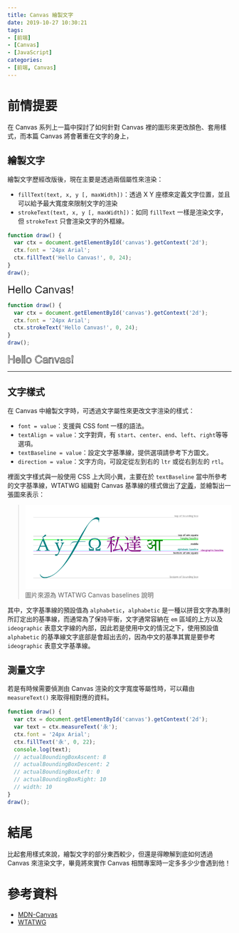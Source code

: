 ```yaml
---
title: Canvas 繪製文字
date: 2019-10-27 10:30:21
tags:
- [前端]
- [Canvas]
- [JavaScript]
categories: 
- [前端, Canvas]
---
```


# 前情提要

在 Canvas 系列上一篇中探討了如何針對 Canvas 裡的圖形來更改顏色、套用樣式，而本篇 Canvas 將會著重在文字的身上，

## 繪製文字

繪製文字歷經改版後，現在主要是透過兩個屬性來渲染：
- `fillText(text, x, y [, maxWidth])`：透過 X Y 座標來定義文字位置，並且可以給予最大寬度來限制文字的渲染
- `strokeText(text, x, y [, maxWidth])`：如同 `fillText` 一樣是渲染文字，但 `strokeText` 只會渲染文字的外框線。

```javascript
function draw() {
  var ctx = document.getElementById('canvas').getContext('2d');
  ctx.font = '24px Arial';
  ctx.fillText('Hello Canvas!', 0, 24);
}
draw();
```

![](/images/canvas/Canvas_filltext.png)

```javascript
function draw() {
  var ctx = document.getElementById('canvas').getContext('2d');
  ctx.font = '24px Arial';
  ctx.strokeText('Hello Canvas!', 0, 24);
}
draw();
```

![](/images/canvas/Canvas_stroketext.png)

---

## 文字樣式
在 Canvas 中繪製文字時，可透過文字屬性來更改文字渲染的樣式：
- `font = value`：支援與 CSS font 一樣的語法。
- `textAlign = value`：文字對齊，有 `start`、`center`、`end`、`left`、`right`等等選項。
- `textBaseline = value`：設定文字基準線，提供選項請參考下方圖文。
- `direction = value`：文字方向，可設定從左到右的 `ltr` 或從右到左的 `rtl`。

裡面文字樣式與一般使用 CSS 上大同小異，主要在於 `textBaseline` 當中所參考的文字基準線，WTATWG 組織對 Canvas 基準線的樣式做出了[定義](https://html.spec.whatwg.org/multipage/canvas.html#text-styles)，並繪製出一張圖來表示：

> ![](/images/canvas/Canvas_baselines.png)
> 圖片來源為 WTATWG Canvas baselines 說明

其中，文字基準線的預設值為 `alphabetic`，`alphabetic` 是一種以拼音文字為準則所訂定出的基準線，而通常為了保持平衡，文字通常容納在 `em` 區域的上方以及 `ideographic` 表意文字線的內部，因此若是使用中文的情況之下，使用預設值 `alphabetic` 的基準線文字底部是會超出去的，因為中文的基準其實是要參考 `ideographic` 表意文字基準線。

## 測量文字
若是有時候需要偵測由 Canvas 渲染的文字寬度等屬性時，可以藉由 `measureText()` 來取得相對應的資料。

```javascript
function draw() {
  var ctx = document.getElementById('canvas').getContext('2d');
  var text = ctx.measureText('永');
  ctx.font = '24px Arial';
  ctx.fillText('永', 0, 22);
  console.log(text);
  // actualBoundingBoxAscent: 8
  // actualBoundingBoxDescent: 2
  // actualBoundingBoxLeft: 0
  // actualBoundingBoxRight: 10
  // width: 10
}
draw();
```

# 結尾

比起套用樣式來說，繪製文字的部分東西較少，但還是得瞭解到底如何透過 Canvas 來渲染文字，畢竟將來實作 Canvas 相關專案時一定多多少少會遇到他！

# 參考資料

- [MDN-Canvas](https://developer.mozilla.org/zh-TW/docs/Web/API/Canvas_API/Tutorial)
- [WTATWG](https://html.spec.whatwg.org/multipage/canvas.html#text-styles)
